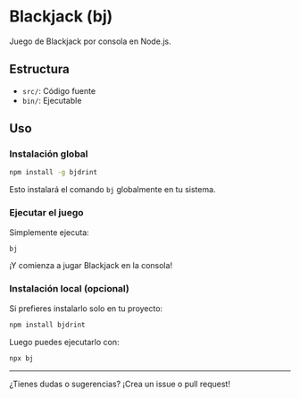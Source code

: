 # Blackjack (bj)

Juego de Blackjack por consola en Node.js.

## Estructura
- `src/`: Código fuente
- `bin/`: Ejecutable

## Uso

### Instalación global

```sh
npm install -g bjdrint
```

Esto instalará el comando `bj` globalmente en tu sistema.

### Ejecutar el juego

Simplemente ejecuta:

```sh
bj
```

¡Y comienza a jugar Blackjack en la consola!

### Instalación local (opcional)

Si prefieres instalarlo solo en tu proyecto:

```sh
npm install bjdrint
```

Luego puedes ejecutarlo con:

```sh
npx bj
```

---

¿Tienes dudas o sugerencias? ¡Crea un issue o pull request! 